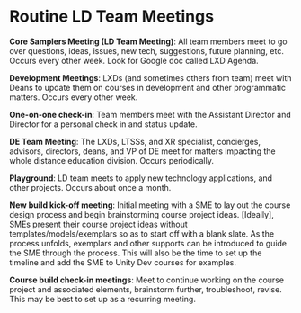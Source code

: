 # Routine LD Team Meetings

**Core Samplers Meeting (LD Team Meeting)**: All team members meet to go over questions, ideas, issues, new tech, suggestions, future planning, etc. Occurs every other week. Look for Google doc called LXD Agenda. 

**Development Meetings**: LXDs (and sometimes others from team) meet with Deans to update them on courses in development and other programmatic matters. Occurs every other week.

**One-on-one check-in**: Team members meet with the Assistant Director and Director for a personal check in and status update. 

**DE Team Meeting**: The LXDs, LTSSs, and XR specialist, concierges, advisors, directors, deans, and VP of DE meet for matters impacting the whole distance education division. Occurs periodically.

**Playground**: LD team meets to apply new technology applications, and other projects. Occurs about once a month. 

**New build kick-off meeting**: Initial meeting with a SME to lay out the course design process and begin brainstorming course project ideas. [Ideally], SMEs present their course project ideas without templates/models/exemplars so as to start off with a blank slate. As the process unfolds, exemplars and other supports can be introduced to guide the SME through the process. This will also be the time to set up the timeline and add the SME to Unity Dev courses for examples.

**Course build check-in meetings**: Meet to continue working on the course project and associated elements, brainstorm further, troubleshoot, revise. This may be best to set up as a recurring meeting. 